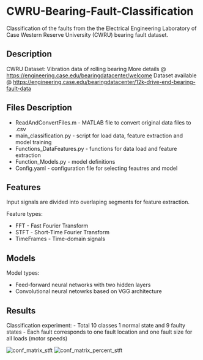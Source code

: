 # CWRU-Bearing-Fault-Classification
Classification of the faults from the the Electrical Engineering Laboratory of Case
Western Reserve University (CWRU) bearing fault dataset. 


## Description 
CWRU Dataset: Vibration data of rolling bearing
More details @ https://engineering.case.edu/bearingdatacenter/welcome
Dataset available @ https://engineering.case.edu/bearingdatacenter/12k-drive-end-bearing-fault-data




## Files Description
- ReadAndConvertFiles.m        - MATLAB file to convert original data files to .csv 
- main_classification.py       - script for load data, feature extraction and model training 
- Functions_DataFeatures.py    - functions for data load and feature extraction 
- Function_Models.py           - model definitions
- Config.yaml                  - configuration file for selecting feautres and model 

## Features
Input signals are divided into overlaping segments for feature extraction.

Feature types:
- FFT - Fast Fourier Transform
- STFT - Short-Time Fourier Transform
- TimeFrames - Time-domain signals

## Models
Model types:
 - Feed-forward neural networks with two hidden layers
 - Convolutional neural netowrks based on VGG architecture


 ## Results
Classification experiment:
    - Total 10 classes 1 normal state and 9 faulty states
    - Each fault corresponds to one fault location and one fault size 
      for all loads (motor speeds)


![conf_matrix_stft](https://github.com/marckonick/CWRU-Bearing-Fault-Classification/tree/main/Results/cm_STFT_1730_1750_1772_1797_1708285720.png)
![conf_matrix_percent_stft](https://github.com/marckonick/CWRU-Bearing-Fault-Classification/tree/main/Results/norm_cm_STFT_1730_1750_1772_1797_1708285720.png)








